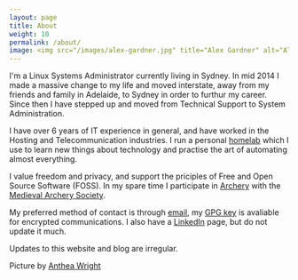 ```yaml
---
layout: page
title: About
weight: 10
permalink: /about/
image: <img src="/images/alex-gardner.jpg" title="Alex Gardner" alt="Alex Gardner">
---
```


I'm a Linux Systems Administrator currently living in Sydney. In mid 2014 I made a massive change to my life and moved interstate, away from my friends and family in Adelaide, to Sydney in order to furthur my career. Since then I have stepped up and moved from Technical Support to System Administration.

I have over 6 years of IT experience in general, and have worked in the Hosting and Telecommunication industries. I run a personal <a href="/homelab">homelab</a> which I use to learn new things about technology and practise the art of automating almost everything.

I value freedom and privacy, and support the priciples of Free and Open Source Software (FOSS). In my spare time I participate in <a href="/archery">Archery</a> with the <a target="_blank" href="https://medievalarchery.org.au/">Medieval Archery Society</a>.

My preferred method of contact is through [email](mailto:alex@alexgardner.id.au), my [GPG key](/alex-gardner-public-key.asc) is avaliable for encrypted communications. I also have a [LinkedIn](https://www.linkedin.com/in/alexandergardner?rel=author) page, but do not update it much.

Updates to this website and blog are irregular.

Picture by [Anthea Wright](http://antheawright.com/)

